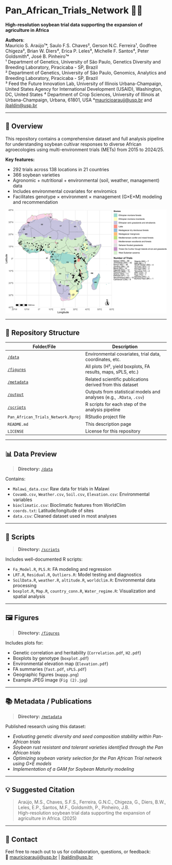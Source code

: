 # Pan_African_Trials_Network 🚀🌱  
**High-resolution soybean trial data supporting the expansion of agriculture in Africa**

**Authors**:  
Mauricio S. Araújo¹\*, Saulo F.S. Chaves², Gerson N.C. Ferreira¹, Godfree Chigeza³, Brian W. Diers⁴, Erica P. Leles⁴, Michelle F. Santos⁴, Peter Goldsmith⁴, José B. Pinheiro¹\*  
¹ Department of Genetics, University of São Paulo, Genetics Diversity and Breeding Laboratory, Piracicaba - SP, Brazil  
² Department of Genetics, University of São Paulo, Genomics, Analytics and Breeding Laboratory, Piracicaba - SP, Brazil  
³ Feed the Future Innovation Lab, University of Illinois Urbana-Champaign, United States Agency for International Development (USAID), Washington, DC, United States 
⁴ Department of Crop Sciences, University of Illinois at Urbana-Champaign, Urbana, 61801, USA 
\*mauricioaraujj@usp.br and jbaldin@usp.br

---

## 🔎 Overview

This repository contains a comprehensive dataset and full analysis pipeline for understanding soybean cultivar responses to diverse African agroecologies using multi-environment trials (METs) from 2015 to 2024/25.

**Key features:**
- 292 trials across 138 locations in 21 countries
- 366 soybean varieties
- Agronomic + nutritional + environmental (soil, weather, management) data
- Includes environmental covariates for enviromics
- Facilitates genotype × environment × management (G×E×M) modeling and recommendation


![Overview](figures/fig.jpg)



---

## 📁 Repository Structure

| Folder/File       | Description |
|-------------------|-------------|
| [`/data`](./data) | Environmental covariates, trial data, coordinates, etc. |
| [`/figures`](./figures) | All plots (H², yield boxplots, FA results, maps, sPLS, etc.) |
| [`/metadata`](./metadata) | Related scientific publications derived from this dataset |
| [`/output`](./output) | Outputs from statistical models and analyses (e.g., `.RData`, `.csv`) |
| [`/scripts`](./scripts) | R scripts for each step of the analysis pipeline |
| `Pan_African_Trials_Network.Rproj` | RStudio project file |
| `README.md` | This description page |
| `LICENSE` | License for this repository |

---

## 📊 Data Preview

> **Directory:** [`/data`](./data)

Contains:
- `Malawi_data.csv`: Raw data for trials in Malawi  
- `Covamb.csv`, `Weather.csv`, `Soil.csv`, `Elevation.csv`: Environmental variables  
- `bioclimatic.csv`: Bioclimatic features from WorldClim  
- `coords.txt`: Latitude/longitude of sites  
- `data.csv`: Cleaned dataset used in most analyses

---

## 🧬 Scripts

> **Directory:** [`/scripts`](./scripts)

Includes well-documented R scripts:
- `Fa_Model.R`, `PLS.R`: FA modeling and regression
- `LRT.R`, `Residual.R`, `Outliers.R`: Model testing and diagnostics
- `SoilData.R`, `weather.R`, `altitude.R`, `worldclim.R`: Environmental data processing
- `boxplot.R`, `Map.R`, `country_conn.R`, `Water_regime.R`: Visualization and spatial analysis

---

## 🖼️ Figures

> **Directory:** [`/figures`](./figures)

Includes plots for:
- Genetic correlation and heritability (`Correlation.pdf`, `H2.pdf`)
- Boxplots by genotype (`boxplot.pdf`)
- Environmental elevation map (`Elevation.pdf`)
- FA summaries (`fast.pdf`, `sPLS.pdf`)
- Geographic figures (`mappp.png`)
- Example JPEG image (`Fig (2).jpg`)

---

## 📚 Metadata / Publications

> **Directory:** [`/metadata`](./metadata)

Published research using this dataset:
- *Evaluating genetic diversity and seed composition stability within Pan-African trials*
- *Soybean rust resistant and tolerant varieties identified through the Pan African trials*
- *Optimizing soybean variety selection for the Pan African Trial network using G×E models*
- *Implementation of a GAM for Soybean Maturity modeling*

---

## 💡 Suggested Citation

> Araújo, M.S., Chaves, S.F.S., Ferreira, G.N.C., Chigeza, G., Diers, B.W., Leles, E.P., Santos, M.F., Goldsmith, P., Pinheiro, J.B.  
> High-resolution soybean trial data supporting the expansion of agriculture in Africa. (2025)  

---

## 📩 Contact

Feel free to reach out to us for collaboration, questions, or feedback:  
📧 mauricioaraujj@usp.br | jbaldin@usp.br
